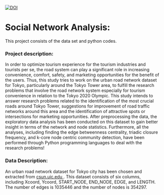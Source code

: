 

<a href="https://www.linkedin.com/in/fuzzy-shahidi"><img src="https://img.shields.io/badge/Linkdin-Fuzzy%20Shahidi-blue.svg" alt="DOI"></a>



# Social Network Analysis: 
This project consists of the data set and python codes.
### Project description: 
<p>

In order to optimize tourism experience for the tourism industries and tourists per se, the road system can play a significant role in increasing convenience, comfort, safety, and marketing opportunities for the benefit of the users. Thus, this study tries to work on the urban road network dataset for Tokyo, particularly around the Tokyo Tower area, to fulfill the research problems that involve the road network system especially for tourism convenience in relation to the Tokyo 2020 Olympic. This study intends to answer research problems related to the identification of the most crucial roads around Tokyo Tower, suggestions for improvement of road traffic networks around this area and the identification of attractive spots or intersections for marketing opportunities. After preprocessing the data, the exploratory data analysis has been conducted on this dataset to gain better insight in terms of the network and node statistics. Furthermore, all the analyses, including finding the edge betweenness centrality, triadic closure frequency, and k-core node centric community detection, have been performed through Python programming languages to deal with the research problems!


</p>

### Data Description:

<P>
An urban road network dataset for Tokyo city has been chosen and extracted from <a href="https://csun.uic.edu/datasets.html"> csun.uic.edu </a>. This dataset consists of six columns, including Xcoord, Ycoord, START_NODE, END_NODE, EDGE, and LENGTH. The number of edges is 1035446 and the number of nodes is 354297.
</p>





